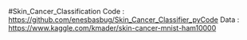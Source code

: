 #Skin_Cancer_Classification
Code : https://github.com/enesbasbug/Skin_Cancer_Classifier_pyCode
Data : https://www.kaggle.com/kmader/skin-cancer-mnist-ham10000